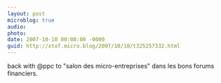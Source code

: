```yaml
---
layout: post
microblog: true
audio: 
photo: 
date: 2007-10-10 00:00:00 -0000
guid: http://xtof.micro.blog/2007/10/10/t325257332.html
---
```

back with @ppc to "salon des micro-entreprises" dans les bons forums financiers.
